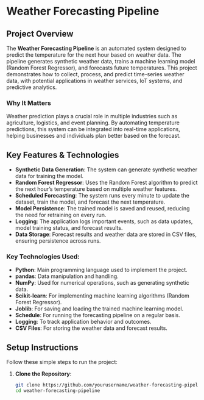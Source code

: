 # Weather Forecasting Pipeline

## Project Overview
The **Weather Forecasting Pipeline** is an automated system designed to predict the temperature for the next hour based on weather data. The pipeline generates synthetic weather data, trains a machine learning model (Random Forest Regressor), and forecasts future temperatures. This project demonstrates how to collect, process, and predict time-series weather data, with potential applications in weather services, IoT systems, and predictive analytics.

### Why It Matters
Weather prediction plays a crucial role in multiple industries such as agriculture, logistics, and event planning. By automating temperature predictions, this system can be integrated into real-time applications, helping businesses and individuals plan better based on the forecast.

## Key Features & Technologies

- **Synthetic Data Generation**: The system can generate synthetic weather data for training the model.
- **Random Forest Regressor**: Uses the Random Forest algorithm to predict the next hour’s temperature based on multiple weather features.
- **Scheduled Forecasting**: The system runs every minute to update the dataset, train the model, and forecast the next temperature.
- **Model Persistence**: The trained model is saved and reused, reducing the need for retraining on every run.
- **Logging**: The application logs important events, such as data updates, model training status, and forecast results.
- **Data Storage**: Forecast results and weather data are stored in CSV files, ensuring persistence across runs.

### Key Technologies Used:
- **Python**: Main programming language used to implement the project.
- **pandas**: Data manipulation and handling.
- **NumPy**: Used for numerical operations, such as generating synthetic data.
- **Scikit-learn**: For implementing machine learning algorithms (Random Forest Regressor).
- **Joblib**: For saving and loading the trained machine learning model.
- **Schedule**: For running the forecasting pipeline on a regular basis.
- **Logging**: To track application behavior and outcomes.
- **CSV Files**: For storing the weather data and forecast results.

## Setup Instructions

Follow these simple steps to run the project:

1. **Clone the Repository**:
   ```bash
   git clone https://github.com/yourusername/weather-forecasting-pipeline.git
   cd weather-forecasting-pipeline
